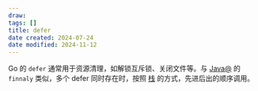 ```yaml
---
draw:
tags: []
title: defer
date created: 2024-07-24
date modified: 2024-11-12
---
```


Go 的 `defer` 通常用于资源清理，如解锁互斥锁、关闭文件等。与 [Java@](Java@.md) 的 `finnaly` 类似，多个 defer 同时存在时，按照 [栈](栈) 的方式，先进后出的顺序调用。

